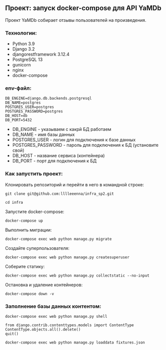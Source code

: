 ## Проект: запуск docker-compose для API YaMDb
Проект YaMDb собирает отзывы пользователей на произведения. 

### Технологии:
- Python 3.9
- Django 3.2
- djangorestframework 3.12.4
- PostgreSQL 13
- gunicorn
- nginx
- docker-compose

### env-файл:
```
DB_ENGINE=django.db.backends.postgresql
DB_NAME=postgres
POSTGRES_USER=postgres
POSTGRES_PASSWORD=postgres
DB_HOST=db
DB_PORT=5432
```
- DB_ENGINE - указываем с какрй БД работаем
- DB_NAME - имя базы данных
- POSTGRES_USER - логин для подключения к базе данных
- POSTGRES_PASSWORD - пароль для подключения к БД (установите свой)
- DB_HOST - название сервиса (контейнера)
- DB_PORT - порт для подключения к БД

### Как запустить проект:

Клонировать репозиторий и перейти в него в командной строке:

```
git clone git@github.com:lllleeenna/infra_sp2.git
```

```
cd infra
```

Запустите docker-compose:

```
docker-compose up
```

Выполнить миграции:

```
docker-compose exec web python manage.py migrate
```

Создайте суперпользователя:

```
docker-compose exec web python manage.py createsuperuser
```

Соберите статику:

```
docker-compose exec web python manage.py collectstatic --no-input
```

Остановка и удаление контейнеров:
```
docker-compose down -v
```

### Заполнение базы данных контентом:
```
docker-compose exec web python manage.py shell  
```
``` 
from django.contrib.contenttypes.models import ContentType
ContentType.objects.all().delete()
quit()
```
```
docker-compose exec web python manage.py loaddata fixtures.json
```

